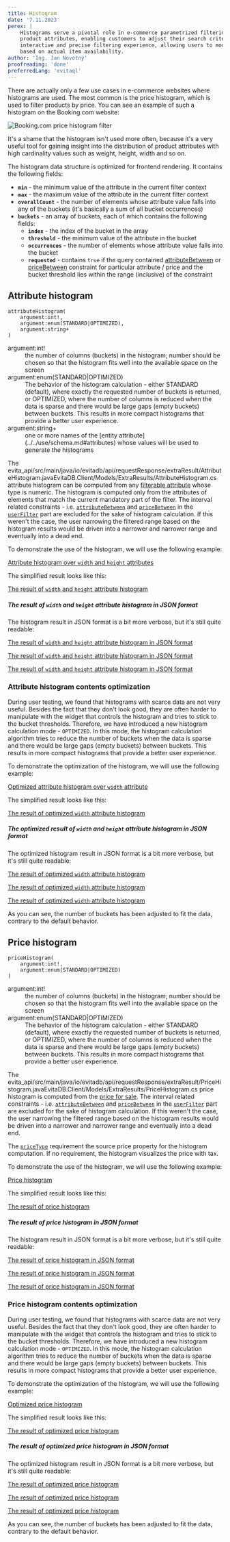 ```yaml
---
title: Histogram
date: '7.11.2023'
perex: |
    Histograms serve a pivotal role in e-commerce parametrized filtering by visually representing the distribution of
    product attributes, enabling customers to adjust their search criteria efficiently. They facilitate a more
    interactive and precise filtering experience, allowing users to modify the range of properties like price or size
    based on actual item availability.
author: 'Ing. Jan Novotný'
proofreading: 'done'
preferredLang: 'evitaql'
---
```


There are actually only a few use cases in e-commerce websites where histograms are used. The most common is the price
histogram, which is used to filter products by price. You can see an example of such a histogram on the Booking.com
website:

![Booking.com price histogram filter](assets/price-histogram.png "Booking.com price histogram filter")

It's a shame that the histogram isn't used more often, because it's a very useful tool for gaining insight into
the distribution of product attributes with high cardinality values such as weight, height, width and so on.

The histogram data structure is optimized for frontend rendering. It contains the following fields:

- **`min`** - the minimum value of the attribute in the current filter context
- **`max`** - the maximum value of the attribute in the current filter context
- **`overallCount`** - the number of elements whose attribute value falls into any of the buckets (it's basically a sum of all bucket occurrences)
- **`buckets`** - an array of buckets, each of which contains the following fields:
  - **`index`** - the index of the bucket in the array
  - **`threshold`** - the minimum value of the attribute in the bucket
  - **`occurrences`** - the number of elements whose attribute value falls into the bucket
  - **`requested`** - contains `true` if the query contained [attributeBetween](../filtering/comparable.md#attribute-between)
                      or [priceBetween](../filtering/price.md#price-between) constraint for particular attribute / price
                      and the bucket threshold lies within the range (inclusive) of the constraint

## Attribute histogram

<LanguageSpecific to="evitaql,java,rest,csharp">

```evitaql-syntax
attributeHistogram(
    argument:int!,
    argument:enum(STANDARD|OPTIMIZED),
    argument:string+
)
```

<dl>
    <dt>argument:int!</dt>
    <dd>
        the number of columns (buckets) in the histogram; number should be chosen so that the histogram fits well
        into the available space on the screen
    </dd>
    <dt>argument:enum(STANDARD|OPTIMIZED)</dt>
    <dd>
        The behavior of the histogram calculation - either STANDARD (default), where exactly the requested number of
        buckets is returned, or OPTIMIZED, where the number of columns is reduced when the data is sparse and there
        would be large gaps (empty buckets) between buckets. This results in more compact histograms that provide
        a better user experience.
    </dd>
    <dt>argument:string+</dt>
    <dd>
        one or more names of the [entity attribute](../../use/schema.md#attributes) whose values will be used to generate
        the histograms
    </dd>
</dl>

</LanguageSpecific>

The <LanguageSpecific to="evitaql,java"><SourceClass>evita_api/src/main/java/io/evitadb/api/requestResponse/extraResult/AttributeHistogram.java</SourceClass></LanguageSpecific><LanguageSpecific to="csharp"><SourceClass>EvitaDB.Client/Models/ExtraResults/AttributeHistogram.cs</SourceClass></LanguageSpecific>
<LanguageSpecific to="graphql,rest">attribute histogram</LanguageSpecific>
can be computed from any [filterable attribute](../../use/data-model.md#attributes-unique-filterable-sortable-localized)
whose type is numeric. The histogram is computed only from the attributes of elements that match the current mandatory
part of the filter. The interval related constraints - i.e. [`attributeBetween`](../filtering/comparable.md#attribute-between)
and [`priceBetween`](../filtering/price.md#price-between) in the [`userFilter`](../filtering/behavioral.md#user-filter)
part are excluded for the sake of histogram calculation. If this weren't the case, the user narrowing the filtered range
based on the histogram results would be driven into a narrower and narrower range and eventually into a dead end.

To demonstrate the use of the histogram, we will use the following example:

<SourceCodeTabs requires="evita_functional_tests/src/test/resources/META-INF/documentation/evitaql-init.java" langSpecificTabOnly>

[Attribute histogram over `width` and `height` attributes](/documentation/user/en/query/requirements/examples/histogram/attribute-histogram.evitaql)

</SourceCodeTabs>

The simplified result looks like this:

<MDInclude sourceVariable="extraResults.AttributeHistogram">[The result of `width` and `height` attribute histogram](/documentation/user/en/query/requirements/examples/histogram/attribute-histogram.evitaql.string.md)</MDInclude>

<Note type="info">

<NoteTitle toggles="true">

##### The result of `width` and `height` attribute histogram in JSON format

</NoteTitle>

The histogram result in JSON format is a bit more verbose, but it's still quite readable:

<LanguageSpecific to="evitaql,java,csharp">

<MDInclude sourceVariable="extraResults.AttributeHistogram">[The result of `width` and `height` attribute histogram in JSON format](/documentation/user/en/query/requirements/examples/histogram/attribute-histogram.evitaql.json.md)</MDInclude>

</LanguageSpecific>
<LanguageSpecific to="graphql">

<MDInclude sourceVariable="data.queryProduct.extraResults.attributeHistogram">[The result of `width` and `height` attribute histogram in JSON format](/documentation/user/en/query/requirements/examples/histogram/attribute-histogram.graphql.json.md)</MDInclude>

</LanguageSpecific>
<LanguageSpecific to="rest">

<MDInclude sourceVariable="extraResults.attributeHistogram">[The result of `width` and `height` attribute histogram in JSON format](/documentation/user/en/query/requirements/examples/histogram/attribute-histogram.rest.json.md)</MDInclude>

</LanguageSpecific>

</Note>

### Attribute histogram contents optimization

During user testing, we found that histograms with scarce data are not very useful. Besides the fact that they don't
look good, they are often harder to manipulate with the widget that controls the histogram and tries to stick to
the bucket thresholds. Therefore, we have introduced a new histogram calculation mode - `OPTIMIZED`. In this mode,
the histogram calculation algorithm tries to reduce the number of buckets when the data is sparse and there would be
large gaps (empty buckets) between buckets. This results in more compact histograms that provide a better user
experience.

To demonstrate the optimization of the histogram, we will use the following example:

<SourceCodeTabs requires="evita_functional_tests/src/test/resources/META-INF/documentation/evitaql-init.java" langSpecificTabOnly>

[Optimized attribute histogram over `width` attribute](/documentation/user/en/query/requirements/examples/histogram/attribute-histogram-optimized.evitaql)

</SourceCodeTabs>

The simplified result looks like this:

<MDInclude sourceVariable="extraResults.AttributeHistogram">[The result of optimized `width` attribute histogram](/documentation/user/en/query/requirements/examples/histogram/attribute-histogram-optimized.evitaql.string.md)</MDInclude>

<Note type="info">

<NoteTitle toggles="true">

##### The optimized result of `width` and `height` attribute histogram in JSON format

</NoteTitle>

The optimized histogram result in JSON format is a bit more verbose, but it's still quite readable:

<LS to="e,j,c">

<MDInclude sourceVariable="extraResults.AttributeHistogram">[The result of optimized `width` attribute histogram](/documentation/user/en/query/requirements/examples/histogram/attribute-histogram-optimized.evitaql.json.md)</MDInclude>

</LS>
<LS to="g">

<MDInclude sourceVariable="data.queryProduct.extraResults.attributeHistogram">[The result of optimized `width` attribute histogram](/documentation/user/en/query/requirements/examples/histogram/attribute-histogram-optimized.graphql.json.md)</MDInclude>

</LS>
<LS to="r">

<MDInclude sourceVariable="extraResults.attributeHistogram">[The result of optimized `width` attribute histogram](/documentation/user/en/query/requirements/examples/histogram/attribute-histogram-optimized.rest.json.md)</MDInclude>

</LS>

</Note>

As you can see, the number of buckets has been adjusted to fit the data, contrary to the default behavior.

## Price histogram

<LanguageSpecific to="evitaql,java,rest,csharp">

```evitaql-syntax
priceHistogram(
    argument:int!,
    argument:enum(STANDARD|OPTIMIZED)
)
```

<dl>
    <dt>argument:int!</dt>
    <dd>
        the number of columns (buckets) in the histogram; number should be chosen so that the histogram fits well
        into the available space on the screen
    </dd>
    <dt>argument:enum(STANDARD|OPTIMIZED)</dt>
    <dd>
        The behavior of the histogram calculation - either STANDARD (default), where exactly the requested number of
        buckets is returned, or OPTIMIZED, where the number of columns is reduced when the data is sparse and there
        would be large gaps (empty buckets) between buckets. This results in more compact histograms that provide
        a better user experience.
    </dd>
</dl>

</LanguageSpecific>

The <LanguageSpecific to="evitaql,java"><SourceClass>evita_api/src/main/java/io/evitadb/api/requestResponse/extraResult/PriceHistogram.java</SourceClass></LanguageSpecific><LanguageSpecific to="csharp"><SourceClass>EvitaDB.Client/Models/ExtraResults/PriceHistogram.cs</SourceClass></LanguageSpecific>
<LanguageSpecific to="graphql,rest">price histogram</LanguageSpecific>
is computed from the [price for sale](../filtering/price.md). The interval related constraints - i.e.
[`attributeBetween`](../filtering/comparable.md#attribute-between) and [`priceBetween`](../filtering/price.md#price-between)
in the [`userFilter`](../filtering/behavioral.md#user-filter) part are excluded for the sake of histogram calculation.
If this weren't the case, the user narrowing the filtered range based on the histogram results would be driven into
a narrower and narrower range and eventually into a dead end.

The [`priceType`](price.md#price-type) requirement the source price property for the histogram computation. If no
requirement, the histogram visualizes the price with tax.

To demonstrate the use of the histogram, we will use the following example:

<SourceCodeTabs requires="evita_functional_tests/src/test/resources/META-INF/documentation/evitaql-init.java" langSpecificTabOnly>

[Price histogram](/documentation/user/en/query/requirements/examples/histogram/price-histogram.evitaql)

</SourceCodeTabs>

The simplified result looks like this:

<MDInclude sourceVariable="extraResults.PriceHistogram">[The result of price histogram](/documentation/user/en/query/requirements/examples/histogram/price-histogram.evitaql.string.md)</MDInclude>

<Note type="info">

<NoteTitle toggles="true">

##### The result of price histogram in JSON format

</NoteTitle>

The histogram result in JSON format is a bit more verbose, but it's still quite readable:

<LanguageSpecific to="evitaql,java,csharp">

<MDInclude sourceVariable="extraResults.PriceHistogram">[The result of price histogram in JSON format](/documentation/user/en/query/requirements/examples/histogram/price-histogram.evitaql.json.md)</MDInclude>

</LanguageSpecific>
<LanguageSpecific to="graphql">

<MDInclude sourceVariable="data.queryProduct.extraResults.priceHistogram">[The result of price histogram in JSON format](/documentation/user/en/query/requirements/examples/histogram/price-histogram.graphql.json.md)</MDInclude>

</LanguageSpecific>
<LanguageSpecific to="rest">

<MDInclude sourceVariable="extraResults.priceHistogram">[The result of price histogram in JSON format](/documentation/user/en/query/requirements/examples/histogram/price-histogram.rest.json.md)</MDInclude>

</LanguageSpecific>

</Note>

### Price histogram contents optimization

During user testing, we found that histograms with scarce data are not very useful. Besides the fact that they don't
look good, they are often harder to manipulate with the widget that controls the histogram and tries to stick to
the bucket thresholds. Therefore, we have introduced a new histogram calculation mode - `OPTIMIZED`. In this mode,
the histogram calculation algorithm tries to reduce the number of buckets when the data is sparse and there would be
large gaps (empty buckets) between buckets. This results in more compact histograms that provide a better user
experience.

To demonstrate the optimization of the histogram, we will use the following example:

<SourceCodeTabs requires="evita_functional_tests/src/test/resources/META-INF/documentation/evitaql-init.java" langSpecificTabOnly>

[Optimized price histogram](/documentation/user/en/query/requirements/examples/histogram/price-histogram-optimized.evitaql)

</SourceCodeTabs>

The simplified result looks like this:

<MDInclude sourceVariable="extraResults.PriceHistogram">[The result of optimized price histogram](/documentation/user/en/query/requirements/examples/histogram/price-histogram-optimized.evitaql.string.md)</MDInclude>

<Note type="info">

<NoteTitle toggles="true">

##### The result of optimized price histogram in JSON format

The optimized histogram result in JSON format is a bit more verbose, but it's still quite readable:

</NoteTitle>

<LS to="e,j,s">

<MDInclude sourceVariable="extraResults.PriceHistogram">[The result of optimized price histogram](/documentation/user/en/query/requirements/examples/histogram/price-histogram-optimized.evitaql.json.md)</MDInclude>

</LS>
<LS to="g">

<MDInclude sourceVariable="data.queryProduct.extraResults.priceHistogram">[The result of optimized price histogram](/documentation/user/en/query/requirements/examples/histogram/price-histogram-optimized.graphql.json.md)</MDInclude>

</LS>
<LS to="r">

<MDInclude sourceVariable="extraResults.priceHistogram">[The result of optimized price histogram](/documentation/user/en/query/requirements/examples/histogram/price-histogram-optimized.rest.json.md)</MDInclude>

</LS>

</Note>

As you can see, the number of buckets has been adjusted to fit the data, contrary to the default behavior.